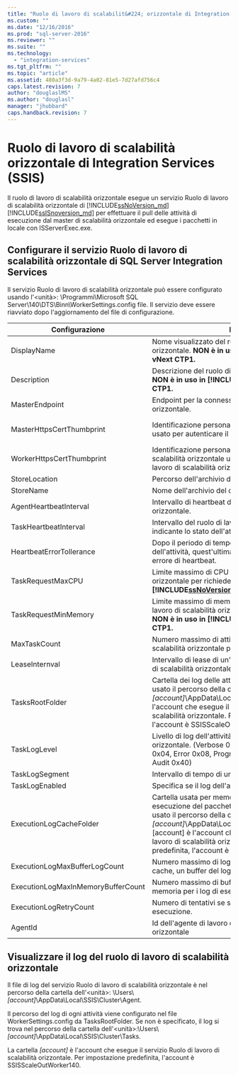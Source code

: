 ```yaml
---
title: "Ruolo di lavoro di scalabilit&#224; orizzontale di Integration Services (SSIS) | Microsoft Docs"
ms.custom: ""
ms.date: "12/16/2016"
ms.prod: "sql-server-2016"
ms.reviewer: ""
ms.suite: ""
ms.technology: 
  - "integration-services"
ms.tgt_pltfrm: ""
ms.topic: "article"
ms.assetid: 480a3f3d-9a79-4a02-81e5-7d27afd756c4
caps.latest.revision: 7
author: "douglaslMS"
ms.author: "douglasl"
manager: "jhubbard"
caps.handback.revision: 7
---
```

# Ruolo di lavoro di scalabilit&#224; orizzontale di Integration Services (SSIS)
Il ruolo di lavoro di scalabilità orizzontale esegue un servizio Ruolo di lavoro di scalabilità orizzontale di [!INCLUDE[ssNoVersion_md](../includes/ssnoversion-md.md)] [!INCLUDE[ssISnoversion_md](../includes/ssisnoversion-md.md)] per effettuare il pull delle attività di esecuzione dal master di scalabilità orizzontale ed esegue i pacchetti in locale con ISServerExec.exe.

## <a name="configure-sql-server-integration-services-scale-out-worker-service"></a>Configurare il servizio Ruolo di lavoro di scalabilità orizzontale di SQL Server Integration Services
Il servizio Ruolo di lavoro di scalabilità orizzontale può essere configurato usando l'\<unità\>: \Programmi\Microsoft SQL Server\140\DTS\Binn\WorkerSettings.config file. Il servizio deve essere riavviato dopo l'aggiornamento del file di configurazione.
    


Configurazione  |Description  |Valore predefinito  
---------|---------|---------
DisplayName|Nome visualizzato del ruolo di lavoro di scalabilità orizzontale. **NON è in uso in [!INCLUDE[ssNoVersion_md](../includes/ssnoversion-md.md)] vNext CTP1.**|Nome computer         
Description|Descrizione del ruolo di lavoro di scalabilità orizzontale. **NON è in uso in [!INCLUDE[ssNoVersion_md](../includes/ssnoversion-md.md)] vNext CTP1.**|Vuoto         
MasterEndpoint|Endpoint per la connessione al master di scalabilità orizzontale.|Endpoint impostato durante l'installazione del ruolo di lavoro di scalabilità orizzontale         
MasterHttpsCertThumbprint|Identificazione personale del certificato SSL del client usato per autenticare il master di scalabilità orizzontale|Identificazione personale del certificato client specificato durante l'installazione del ruolo di lavoro di scalabilità orizzontale.          
WorkerHttpsCertThumbprint|Identificazione personale del certificato del master di scalabilità orizzontale usato per autenticare il ruolo di lavoro di scalabilità orizzontale.|Identificazione personale di un certificato creato e installato automaticamente durante l'installazione del ruolo di lavoro di scalabilità orizzontale          
StoreLocation|Percorso dell'archivio del certificato del ruolo di lavoro.|LocalMachine       
StoreName|Nome dell'archivio del certificato del ruolo di lavoro.|My         
AgentHeartbeatInterval|Intervallo di heartbeat del ruolo di lavoro di scalabilità orizzontale.|00:01:00         
TaskHeartbeatInterval|Intervallo del ruolo di lavoro di scalabilità orizzontale indicante lo stato dell'attività.|00:00:10         
HeartbeatErrorTollerance|Dopo il periodo di tempo definito dall'ultimo heartbeat dell'attività, quest'ultima viene terminata se si riceve un errore di heartbeat.|00:10:00      
TaskRequestMaxCPU|Limite massimo di CPU per il ruolo di lavoro di scalabilità orizzontale per richiedere attività. **NON è in uso in [!INCLUDE[ssNoVersion_md](../includes/ssnoversion-md.md)] vNext CTP1.**|70.0         
TaskRequestMinMemory|Limite massimo di memoria espressa in MB per il ruolo di lavoro di scalabilità orizzontale per richiedere attività. **NON è in uso in [!INCLUDE[ssNoVersion_md](../includes/ssnoversion-md.md)] vNext CTP1.**|100.0         
MaxTaskCount|Numero massimo di attività che il ruolo di lavoro di scalabilità orizzontale può gestire.|10         
LeaseInternval|Intervallo di lease di un'attività gestito dal ruolo di lavoro di scalabilità orizzontale.|00:01:00         
TasksRootFolder|Cartella dei log delle attività. Se il valore è vuoto, viene usato il percorso della cartella dell'\<unità\>:\Users\\*[account]*\AppData\Local\SSIS\Cluster\Tasks. [account] è l'account che esegue il servizio Ruolo di lavoro di scalabilità orizzontale. Per impostazione predefinita, l'account è SSISScaleOutWorker140.|Vuoto         
TaskLogLevel|Livello di log dell'attività del ruolo di lavoro di scalabilità orizzontale. (Verbose 0x01, Information 0x02, Warning 0x04, Error 0x08, Progress 0x10, CriticalError 0x20, Audit 0x40)|126 (Information,Warning,Error,Progress,CriticalError,Audit)     
TaskLogSegment|Intervallo di tempo di un file di log dell'attività.|00:00:00         
TaskLogEnabled|Specifica se il log dell'attività è abilitato.|true         
ExecutionLogCacheFolder|Cartella usata per memorizzare nella cache il log di esecuzione del pacchetto. Se il valore è vuoto, viene usato il percorso della cartella dell'\<unità\>:\Users\\*[account]*\AppData\Local\SSIS\Cluster\Agent\ELogCache. [account] è l'account che esegue il servizio Ruolo di lavoro di scalabilità orizzontale. Per impostazione predefinita, l'account è SSISScaleOutWorker140.|Vuoto         
ExecutionLogMaxBufferLogCount|Numero massimo di log di esecuzione memorizzati nella cache, un buffer del log di esecuzione in memoria.|10000        
ExecutionLogMaxInMemoryBufferCount|Numero massimo di buffer del log di esecuzione in memoria per i log di esecuzione.|10         
ExecutionLogRetryCount|Numero di tentativi se si verifica un errore del log di esecuzione.|3         
AgentId|Id dell'agente di lavoro del ruolo di lavoro di scalabilità orizzontale|Generato automaticamente        



## <a name="view-scale-out-worker-log"></a>Visualizzare il log del ruolo di lavoro di scalabilità orizzontale
Il file di log del servizio Ruolo di lavoro di scalabilità orizzontale è nel percorso della cartella dell'\<unità\>: \Users\\*[account]*\AppData\Local\SSIS\Cluster\Agent.

Il percorso del log di ogni attività viene configurato nel file WorkerSettings.config da TasksRootFolder. Se non è specificato, il log si trova nel percorso della cartella dell'\<unità\>:\Users\\*[account]*\AppData\Local\SSIS\Cluster\Tasks. 

La cartella *[account]* è l'account che esegue il servizio Ruolo di lavoro di scalabilità orizzontale. Per impostazione predefinita, l'account è SSISScaleOutWorker140.
    